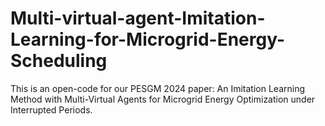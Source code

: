 # Multi-virtual-agent-Imitation-Learning-for-Microgrid-Energy-Scheduling
This is an open-code for our PESGM 2024 paper: An Imitation Learning Method with Multi-Virtual Agents for Microgrid Energy Optimization under Interrupted Periods.
